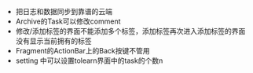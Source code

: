 - 把日志和数据同步到靠谱的云端
- Archive的Task可以修改comment
- 修改/添加标签的界面不能添加多个标签，添加标签再次进入添加标签的界面没有显示当前拥有的标签
- Fragment的ActionBar上的Back按键不管用
- setting 中可以设置tolearn界面中的task的个数n




